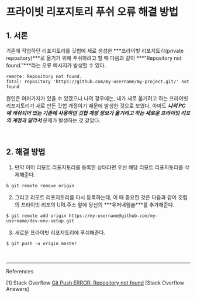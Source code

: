 # 프라이빗 리포지토리 푸쉬 오류 해결 방법

## 1. 서론

기존에 작업하던 리포지토리를 깃헙에 새로 생성한 ***프라이빗 리포지토리(private repository)***로 옮기기 위해 푸쉬하려고 할 때 다음과 같이 ***\"Repository not found.\"***라는 오류 메시지가 발생할 수 있다.

```
remote: Repository not found.
fatal: repository 'https://github.com/my-username/my-project.git/' not found
```

원인은 여러가지가 있을 수 있겠으나 나의 경우에는, 내가 새로 옮기려고 하는 프라이빗 리포지토리가 새로 만든 깃헙 계정이기 때문에 발생한 것으로 보였다. 아마도 ***나의 PC에 캐쉬되어 있는 기존에 사용하던 깃헙 계정 정보가 옮기려고 하는 새로운 프라이빗 리포의 계정과 달라서*** 문제가 발생하는 것 같았다.

<br/>

## 2. 해결 방법

1) 만약 이미 리모트 리포지토리를 등록한 상태라면 우선 해당 리모트 리포지토리를 삭제해준다.

```console
& git remote remove origin
```

2) 그리고 리모트 리포지토리를 다시 등록하는데, 이 때 중요한 것은 다음과 같이 깃헙의 프라이빗 리포의 URL주소 앞에 당신의 ***유저네임@***를 추가해준다.

```console
$ git remote add origin https://my-username@github.com/my-username/dev-env-setup.git
```

3) 새로운 프라이빗 리포지토리에 푸쉬해준다.

```console
$ git push -u origin master
```

<br/>

---

References

[1] Stack Overflow [Git Push ERROR: Repository not found](https://stackoverflow.com/questions/10116373/git-push-error-repository-not-found) [Stack Overflow Answers]